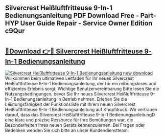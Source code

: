 ## Silvercrest Heißluftfritteuse 9-In-1 Bedienungsanleitung PDF Download Free - Part-HYP User Guide Repair - Service Owner Edition c9Qur

# <h2><a href="http://df4mso.blite.top/?on=Silvercrest+Hei%c3%9fluftfritteuse+9-In-1+Bedienungsanleitung">🔗Download 👉🔴 Silvercrest Heißluftfritteuse 9-In-1 Bedienungsanleitung</a></h2>

[![Silvercrest Heißluftfritteuse 9-In-1 Bedienungsanleitung new download](https://i.imgur.com/lujVjoI.png)](http://df4mso.blite.top/?on=Silvercrest+Hei%c3%9fluftfritteuse+9-In-1+Bedienungsanleitung)
Willkommen beim ultimativen Leitfaden für Ihr neues Silvercrest Heißluftfritteuse 9-In-1 Bedienungsanleitung, der für ein reibungsloses und effizientes Erlebnis sorgt. Wichtige Benutzervereinbarung Bitte lesen Sie die Nutzungsbedingungen, bevor Sie Ihr neues Silvercrest Heißluftfritteuse 9-In-1 Bedienungsanleitung in Betrieb nehmen. Erleben Sie die Leistungsfähigkeit der Funktionsliste mit Ihrem neuen Silvercrest Heißluftfritteuse 9-In-1 Bedienungsanleitung auf Knopfdruck. Wir vertrauen darauf, dass das Silvercrest Heißluftfritteuse 9-In-1 BedienungsanleitungD eine klare und präzise Ressource für Ihre Bemühungen war, die Besonderheiten Ihres neuen Geräts kennenzulernen. Bei Fragen oder Bedenken wenden Sie sich bitte an unser Kundendienstteam.
